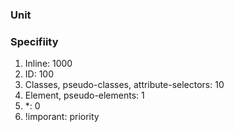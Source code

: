 ### Unit

### Specifiity

1. Inline: 1000
2. ID: 100
3. Classes, pseudo-classes, attribute-selectors: 10
4. Element, pseudo-elements: 1
5. \*: 0
6. !imporant: priority
